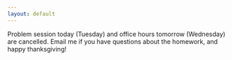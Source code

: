```yaml
---
layout: default
---
```


Problem session today (Tuesday) and office hours tomorrow (Wednesday) are cancelled. Email me if you have questions about the homework, and happy thanksgiving!
